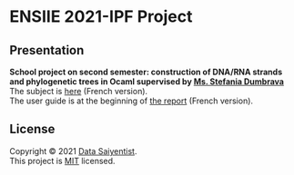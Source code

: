 # ENSIIE 2021-IPF Project

## Presentation

**School project on second semester: construction of DNA/RNA strands and phylogenetic trees in Ocaml supervised by [Ms. Stefania Dumbrava](http://web4.ensiie.fr/~stefania.dumbrava/)**
</br> The subject is [here](/docs/Subject.pdf) (French version).
</br> The user guide is at the beginning of [the report](/docs/Report.pdf) (French version). 

## License

Copyright © 2021 [Data Saiyentist](https://github.com/DataSaiyentist). <br />
This project is [MIT](LICENSE) licensed.
